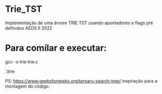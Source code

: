 # Trie_TST
Implementação de uma árvore TRIE TST usando apontadores e flags pré definidos AEDS II 2022
# Para comílar e executar:

gcc -o trie trie.c

.\trie

PS: https://www.geeksforgeeks.org/ternary-search-tree/ inspiração para a montagem do código.
